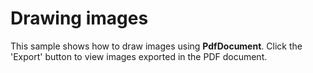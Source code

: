 Drawing images
==============

This sample shows how to draw images using __PdfDocument__. Click the 'Export' button to view images exported in the PDF document.

